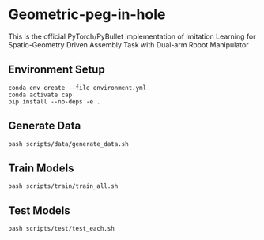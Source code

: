 # Geometric-peg-in-hole
This is the official PyTorch/PyBullet implementation of Imitation Learning for Spatio-Geometry Driven Assembly Task with Dual-arm Robot Manipulator

## Environment Setup
```
conda env create --file environment.yml
conda activate cap
pip install --no-deps -e .
```

## Generate Data
```
bash scripts/data/generate_data.sh
```

## Train Models
```
bash scripts/train/train_all.sh
```

## Test Models
```
bash scripts/test/test_each.sh
```